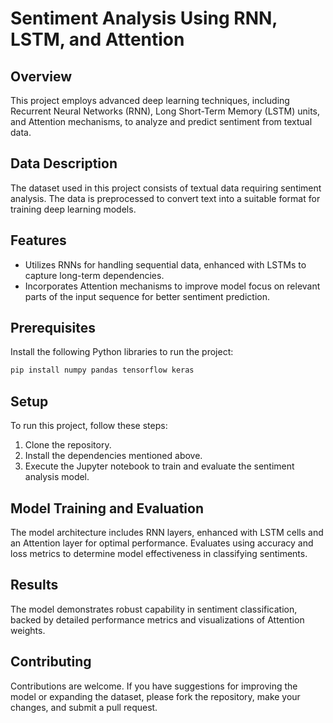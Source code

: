 # Sentiment Analysis Using RNN, LSTM, and Attention

## Overview
This project employs advanced deep learning techniques, including Recurrent Neural Networks (RNN), Long Short-Term Memory (LSTM) units, and Attention mechanisms, to analyze and predict sentiment from textual data.

## Data Description
The dataset used in this project consists of textual data requiring sentiment analysis. The data is preprocessed to convert text into a suitable format for training deep learning models.

## Features
- Utilizes RNNs for handling sequential data, enhanced with LSTMs to capture long-term dependencies.
- Incorporates Attention mechanisms to improve model focus on relevant parts of the input sequence for better sentiment prediction.

## Prerequisites
Install the following Python libraries to run the project:
```bash
pip install numpy pandas tensorflow keras
```
## Setup
To run this project, follow these steps:
1. Clone the repository.
2. Install the dependencies mentioned above.
3. Execute the Jupyter notebook to train and evaluate the sentiment analysis model.
## Model Training and Evaluation
The model architecture includes RNN layers, enhanced with LSTM cells and an Attention layer for optimal performance.
Evaluates using accuracy and loss metrics to determine model effectiveness in classifying sentiments.
## Results
The model demonstrates robust capability in sentiment classification, backed by detailed performance metrics and visualizations of Attention weights.

## Contributing
Contributions are welcome. If you have suggestions for improving the model or expanding the dataset, please fork the repository, make your changes, and submit a pull request.
